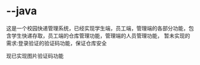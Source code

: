 # --java
这是一个校园快递管理系统，已经实现学生端，员工端，管理端的各部分功能，包含学生快递存取，员工端的仓库管理功能，管理端的人员管理功能，
暂未实现的需求:登录验证的验证码功能，保证仓库安全

现已实现图片验证码功能
